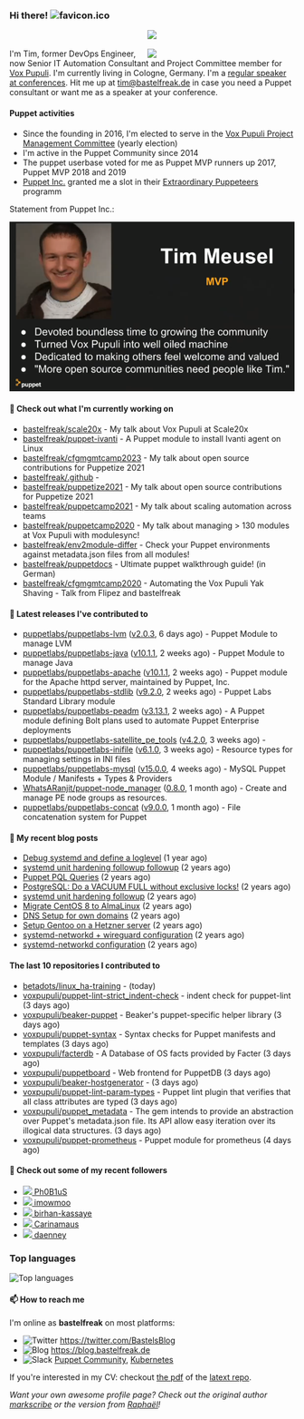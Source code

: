 ### Hi there! ![favicon.ico](https://raw.githubusercontent.com/bastelfreak/bastelfreak/master/favicon.ico)

<p align="center">
  <a href="https://github.com/ryo-ma/github-profile-trophy"><img src="https://github-profile-trophy.vercel.app/?username=bastelfreak&theme=darkhub&margin-w=15&margin-h=15&no-frame=true&column=5"/></a>
</p>

<img align="right" src="https://avatars.githubusercontent.com/bastelfreak" width="260">

I'm Tim, former DevOps Engineer, now Senior IT Automation Consultant and Project
Committee member for [Vox Pupuli](https://voxpupuli.org).
I'm currently living in Cologne, Germany. I'm a
[regular speaker at conferences](https://github.com/bastelfreak/talks#collection-of-talks-proposals-and-related-stuff).
Hit me up at [tim@bastelfreak.de](mailto:tim@bastelfeak.de) in case you need a
Puppet consultant or want me as a speaker at your conference.

#### Puppet activities

* Since the founding in 2016, I'm elected to serve in the [Vox Pupuli Project Management Committee](https://voxpupuli.org/blog/2016/10/12/pmc-election-results/) (yearly election)
* I'm active in the Puppet Community since 2014
* The puppet userbase voted for me as Puppet MVP runners up 2017, Puppet MVP 2018 and 2019
* [Puppet Inc.](https://puppet.com) granted me a slot in their [Extraordinary Puppeteers](https://puppet-champions.github.io/profiles.html) programm

Statement from Puppet Inc.:

![mvp statement](https://raw.githubusercontent.com/bastelfreak/bastelfreak/master/MVP.png)

#### 🌱 Check out what I'm currently working on


- [bastelfreak/scale20x](https://github.com/bastelfreak/scale20x) - My talk about Vox Pupuli at Scale20x
- [bastelfreak/puppet-ivanti](https://github.com/bastelfreak/puppet-ivanti) - A Puppet module to install Ivanti agent on Linux
- [bastelfreak/cfgmgmtcamp2023](https://github.com/bastelfreak/cfgmgmtcamp2023) - My talk about open source contributions for Puppetize 2021
- [bastelfreak/.github](https://github.com/bastelfreak/.github) - 
- [bastelfreak/puppetize2021](https://github.com/bastelfreak/puppetize2021) - My talk about open source contributions for Puppetize 2021
- [bastelfreak/puppetcamp2021](https://github.com/bastelfreak/puppetcamp2021) - My talk about scaling automation across teams
- [bastelfreak/puppetcamp2020](https://github.com/bastelfreak/puppetcamp2020) - My talk about managing &gt; 130 modules at Vox Pupuli with modulesync!
- [bastelfreak/env2module-differ](https://github.com/bastelfreak/env2module-differ) - Check your Puppet environments against metadata.json files from all modules!
- [bastelfreak/puppetdocs](https://github.com/bastelfreak/puppetdocs) - Ultimate puppet walkthrough guide! (in German)
- [bastelfreak/cfgmgmtcamp2020](https://github.com/bastelfreak/cfgmgmtcamp2020) - Automating the Vox Pupuli Yak Shaving - Talk from Flipez and bastelfreak

#### 🔭 Latest releases I've contributed to


- [puppetlabs/puppetlabs-lvm](https://github.com/puppetlabs/puppetlabs-lvm) ([v2.0.3](https://github.com/puppetlabs/puppetlabs-lvm/releases/tag/v2.0.3), 6 days ago) - Puppet Module to manage LVM
- [puppetlabs/puppetlabs-java](https://github.com/puppetlabs/puppetlabs-java) ([v10.1.1](https://github.com/puppetlabs/puppetlabs-java/releases/tag/v10.1.1), 2 weeks ago) - Puppet Module to manage Java
- [puppetlabs/puppetlabs-apache](https://github.com/puppetlabs/puppetlabs-apache) ([v10.1.1](https://github.com/puppetlabs/puppetlabs-apache/releases/tag/v10.1.1), 2 weeks ago) - Puppet module for the Apache httpd server, maintained by Puppet, Inc. 
- [puppetlabs/puppetlabs-stdlib](https://github.com/puppetlabs/puppetlabs-stdlib) ([v9.2.0](https://github.com/puppetlabs/puppetlabs-stdlib/releases/tag/v9.2.0), 2 weeks ago) - Puppet Labs Standard Library module
- [puppetlabs/puppetlabs-peadm](https://github.com/puppetlabs/puppetlabs-peadm) ([v3.13.1](https://github.com/puppetlabs/puppetlabs-peadm/releases/tag/v3.13.1), 2 weeks ago) - A Puppet module defining Bolt plans used to automate Puppet Enterprise deployments
- [puppetlabs/puppetlabs-satellite_pe_tools](https://github.com/puppetlabs/puppetlabs-satellite_pe_tools) ([v4.2.0](https://github.com/puppetlabs/puppetlabs-satellite_pe_tools/releases/tag/v4.2.0), 3 weeks ago) - 
- [puppetlabs/puppetlabs-inifile](https://github.com/puppetlabs/puppetlabs-inifile) ([v6.1.0](https://github.com/puppetlabs/puppetlabs-inifile/releases/tag/v6.1.0), 3 weeks ago) - Resource types for managing settings in INI files
- [puppetlabs/puppetlabs-mysql](https://github.com/puppetlabs/puppetlabs-mysql) ([v15.0.0](https://github.com/puppetlabs/puppetlabs-mysql/releases/tag/v15.0.0), 4 weeks ago) - MySQL Puppet Module / Manifests &#43; Types &amp; Providers
- [WhatsARanjit/puppet-node_manager](https://github.com/WhatsARanjit/puppet-node_manager) ([0.8.0](https://github.com/WhatsARanjit/puppet-node_manager/releases/tag/0.8.0), 1 month ago) - Create and manage PE node groups as resources.
- [puppetlabs/puppetlabs-concat](https://github.com/puppetlabs/puppetlabs-concat) ([v9.0.0](https://github.com/puppetlabs/puppetlabs-concat/releases/tag/v9.0.0), 1 month ago) - File concatenation system for Puppet

#### 📜 My recent blog posts


- [Debug systemd and define a loglevel](https://blog.bastelfreak.de/2022/02/debug-systemd-and-define-a-loglevel/) (1 year ago)
- [systemd unit hardening followup followup](https://blog.bastelfreak.de/2022/01/systemd-unit-hardening-followup-followup/) (2 years ago)
- [Puppet PQL Queries](https://blog.bastelfreak.de/2022/01/puppet-pql-queries/) (2 years ago)
- [PostgreSQL: Do a VACUUM FULL without exclusive locks!](https://blog.bastelfreak.de/2022/01/postgresql-do-a-vacuum-full-without-exclusive-locks/) (2 years ago)
- [systemd unit hardening followup](https://blog.bastelfreak.de/2022/01/systemd-unit-hardening-followup/) (2 years ago)
- [Migrate CentOS 8 to AlmaLinux](https://blog.bastelfreak.de/2022/01/migrate-centos-8-to-almalinux/) (2 years ago)
- [DNS Setup for own domains](https://blog.bastelfreak.de/2022/01/dns-setup-for-own-domains/) (2 years ago)
- [Setup Gentoo on a Hetzner server](https://blog.bastelfreak.de/2022/01/setup-gentoo-on-a-hetzner-server/) (2 years ago)
- [systemd-networkd &#43; wireguard configuration](https://blog.bastelfreak.de/2022/01/systemd-networkd-wireguard-configuration/) (2 years ago)
- [systemd-networkd configuration](https://blog.bastelfreak.de/2022/01/systemd-networkd-configuration/) (2 years ago)

#### The last 10 repositories I contributed to


- [betadots/linux_ha-training](https://github.com/betadots/linux_ha-training) -  (today)
- [voxpupuli/puppet-lint-strict_indent-check](https://github.com/voxpupuli/puppet-lint-strict_indent-check) - indent check for puppet-lint (3 days ago)
- [voxpupuli/beaker-puppet](https://github.com/voxpupuli/beaker-puppet) - Beaker&#39;s puppet-specific helper library (3 days ago)
- [voxpupuli/puppet-syntax](https://github.com/voxpupuli/puppet-syntax) - Syntax checks for Puppet manifests and templates (3 days ago)
- [voxpupuli/facterdb](https://github.com/voxpupuli/facterdb) - A Database of OS facts provided by Facter (3 days ago)
- [voxpupuli/puppetboard](https://github.com/voxpupuli/puppetboard) - Web frontend for PuppetDB (3 days ago)
- [voxpupuli/beaker-hostgenerator](https://github.com/voxpupuli/beaker-hostgenerator) -  (3 days ago)
- [voxpupuli/puppet-lint-param-types](https://github.com/voxpupuli/puppet-lint-param-types) - Puppet lint plugin that verifies that all class attributes are typed (3 days ago)
- [voxpupuli/puppet_metadata](https://github.com/voxpupuli/puppet_metadata) - The gem intends to provide an abstraction over Puppet&#39;s metadata.json file. Its API allow easy iteration over its illogical data structures. (3 days ago)
- [voxpupuli/puppet-prometheus](https://github.com/voxpupuli/puppet-prometheus) - Puppet module for prometheus (4 days ago)

#### 👥 Check out some of my recent followers


- [<img src="https://avatars.githubusercontent.com/u/1623682?u=b9158b4d8b027e7f0f55b641c794632101e5a723&amp;v=4" height="20"/> Ph0B1uS](https://github.com/Ph0B1uS)
- [<img src="https://avatars.githubusercontent.com/u/129617243?v=4" height="20"/> imowmoo](https://github.com/imowmoo)
- [<img src="https://avatars.githubusercontent.com/u/66920283?v=4" height="20"/> birhan-kassaye](https://github.com/birhan-kassaye)
- [<img src="https://avatars.githubusercontent.com/u/131788756?v=4" height="20"/> Carinamaus](https://github.com/Carinamaus)
- [<img src="https://avatars.githubusercontent.com/u/569574?u=b6f8f44b60657870b2afd38f4bb5756f4506b289&amp;v=4" height="20"/> daenney](https://github.com/daenney)

### Top languages

![Top languages](https://github-readme-stats.vercel.app/api/top-langs/?username=bastelfreak&hide_title=true)

#### 📫 How to reach me

I'm online as **bastelfreak** on most platforms:

- <img src="https://raw.githubusercontent.com/FortAwesome/Font-Awesome/master/svgs/brands/twitter.svg" width="20" alt="Twitter" /> https://twitter.com/BastelsBlog
- <img src="https://raw.githubusercontent.com/FortAwesome/Font-Awesome/master/svgs/brands/wordpress.svg" width="20" alt="Blog" /> https://blog.bastelfreak.de
- <img src="https://raw.githubusercontent.com/FortAwesome/Font-Awesome/master/svgs/brands/slack.svg" width="20" alt="Slack" /> [Puppet Community](https://slack.puppet.com/), [Kubernetes](https://slack.k8s.io/)

If you're interested in my CV: checkout [the pdf](https://github.com/bastelfreak/cv/raw/master/content-en.pdf) of the [latext repo](https://github.com/bastelfreak/cv#readme).

*Want your own awesome profile page? Check out the original author [markscribe](https://github.com/muesli/markscribe) or the version from [Raphaël](https://github.com/raphink/raphink#hi-there-)!*
